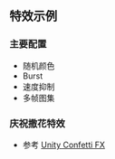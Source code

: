 ## 特效示例

### 主要配置

- 随机颜色
- Burst
- 速度抑制
- 多帧图集

### 庆祝撒花特效

- 参考 [Unity Confetti FX](https://assetstore.unity.com/packages/vfx/particles/confetti-fx-82497?aid=1011lffiq&utm_campaign=unity_affiliate&utm_medium=affiliate&utm_source=partnerize-linkmaker)